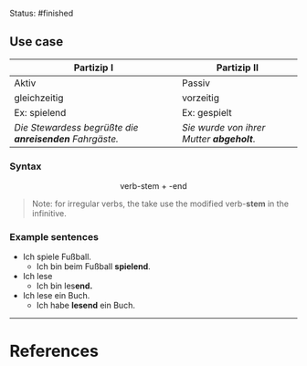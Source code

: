Status: #finished 
## Use case
| Partizip I | Partizip II | 
| -------- | -------- | 
| Aktiv    | Passiv         | 
| gleichzeitig  | vorzeitig         | 
| Ex: spielend | Ex: gespielt|
|_Die Stewardess begrüßte die **anreisenden** Fahrgäste._|_Sie wurde von ihrer Mutter **abgeholt**_.|
### Syntax

$$
\text{verb-stem + -end}
$$

> Note:  for irregular verbs, the take use the modified verb-**stem** in the infinitive. 
### Example sentences
- Ich spiele Fußball. 
	- Ich bin beim Fußball **spielend**. 
- Ich lese
	- Ich bin les**end.** 
- Ich lese ein Buch.
	- Ich habe **lesend** ein Buch. 





---
# References
